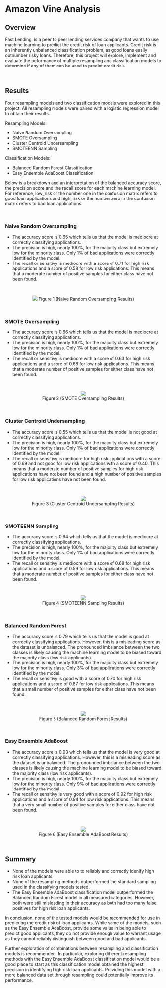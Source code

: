 # **Amazon Vine Analysis**


## **Overview**
Fast Lending, is a peer to peer lending services company that wants to use machine learning to predict the credit risk of loan applicants. Credit risk is an inherently unbalanced classification problem, as good loans easily outnumber risky loans. Therefore, this project will explore, implement and evaluate the peformance of multiple resampling and classification models to determine if any of them can be used to predict credit risk.

<br>

## **Results**
Four resampling models and two classification models were explored in this project. All resampling models were paired with a logistic regression model to obtain their results. 

Resampling Models:
- Naive Random Oversampling
- SMOTE Oversampling
- Cluster Centroid Undersampling
- SMOTEENN Sampling

Classification Models:
- Balanced Random Forest Classification
- Easy Ensemble AdaBoost Classification

Below is a breakdown and an interpretation of the balanced accuracy score, the precision score and the recall score for each machine learning model. For reference, low_risk or the number one in the confusion matrix refers to good loan applications and high_risk or the number zero in the confusion matrix refers to bad loan applications.

<br>

### **Naive Random Oversampling**

- The accuracy score is 0.65 which tells us that the model is mediocre at correctly classifying applications.
- The precision is high, nearly 100%, for the majority class but extremely low for the minority class. Only 1% of bad applications were correctly identified by the model. 
- The recall or sensitivy is mediocre with a score of 0.71 for high risk applications and a score of 0.58 for low risk applications. This means that a moderate number of positive samples for either class have not been found. 

<br>
<p align="center">
    <img src="images/Naive Random Oversampling Results.PNG">
    Figure 1 (Naive Random Oversampling Results)
</p>
<br>

### **SMOTE Oversampling**

- The accuracy score is 0.66 which tells us that the model is mediocre at correctly classifying applications.
- The precision is high, nearly 100%, for the majority class but extremely low for the minority class. Only 1% of bad applications were correctly identified by the model. 
- The recall or sensitivy is mediocre with a score of 0.63 for high risk applications and a score of 0.68 for low risk applications. This means that a moderate number of positive samples for either class have not been found. 

<br>
<p align="center">
    <img src="images/SMOTE Oversampling Results.PNG"><br>
    Figure 2 (SMOTE Oversampling Results)<br>
</p>
<br>

### **Cluster Centroid Undersampling**

- The accuracy score is 0.55 which tells us that the model is not good at correctly classifying applications.
- The precision is high, nearly 100%, for the majority class but extremely low for the minority class. Only 1% of bad applications were correctly identified by the model. 
- The recall or sensitivy is mediocre for high risk applications with a score of 0.69 and not good for low risk applications with a score of 0.40. This means that a moderate number of positive samples for high risk applications have not been found and a high number of positive samples for low risk applications have not been found.

<br>
<p align="center">
    <img src="images/Cluster Centroid Undersampling Results.PNG"><br>
    Figure 3 (Cluster Centroid Undersampling Results)<br>
</p>
<br>

### **SMOTEENN Sampling**

- The accuracy score is 0.64 which tells us that the model is mediocre at correctly classifying applications.
- The precision is high, nearly 100%, for the majority class but extremely low for the minority class. Only 1% of bad applications were correctly identified by the model. 
- The recall or sensitivy is mediocre with a score of 0.68 for high risk applications and a score of 0.59 for low risk applications. This means that a moderate number of positive samples for either class have not been found. 

<br>
<p align="center">
    <img src="images/SMOTEENN Sampling Results.PNG"><br>
    Figure 4 (SMOTEENN Sampling Results)<br>
</p>
<br>

### **Balanced Random Forest**

- The accuracy score is 0.79 which tells us that the model is good at correctly classifying applications. However, this is a misleading score as the dataset is unbalanced. The pronounced imbalance between the two classes is likely causing the machine learning model to be biased toward the majority class (low risk applicants).
- The precision is high, nearly 100%, for the majority class but extremely low for the minority class. Only 3% of bad applications were correctly identified by the model. 
- The recall or sensitivy is good with a score of 0.70 for high risk applications and a score of 0.87 for low risk applications. This means that a small number of positive samples for either class have not been found. 

<br>
<p align="center">
    <img src="images/Balanced Random Forest Results.PNG"><br>
    Figure 5 (Balanced Random Forest Results)<br>
</p>
<br>

### **Easy Ensemble AdaBoost**

- The accuracy score is 0.93 which tells us that the model is very good at correctly classifying applications. However, this is a misleading score as the dataset is unbalanced. The pronounced imbalance between the two classes is likely causing the machine learning model to be biased toward the majority class (low risk applicants).
- The precision is high, nearly 100%, for the majority class but extremely low for the minority class. Only 9% of bad applications were correctly identified by the model. 
- The recall or sensitivy is very good with a score of 0.92 for high risk applications and a score of 0.94 for low risk applications. This means that a very small number of positive samples for either class have not been found. 

<br>
<p align="center">
    <img src="images/Easy Ensemble AdaBoost Results.PNG"><br>
    Figure 6 (Easy Ensemble AdaBoost Results)<br>
</p>
<br>

## **Summary**
- None of the models were able to to reliably and correctly idenify high risk loan applicants. 
- None of the resampling methods outperformed the standard sampling used in the classifying models tested. 
- The Easy Ensemble AdaBoost classification model  outperformed the Balanced Random Forest model in all measured categories. However, both were still misleading in their accuracy as both had too many false positives for high risk loan applicants. 

In conclusion, none of the tested models would be recommended for use in predicting the credit risk of loan applicants. While some of the models, such as the Easy Ensemble AdaBoost, provide some value in being able to predict good applicants, they do not provide enough value to warrant usage as they cannot reliably distinguish between good and bad applicants. 

Further exploration of combinations between resampling and classification models is recommended. In particular, exploring different resampling  methods with the Easy Ensemble AdaBoost classification model would be a good place to start as this classification model obtained the highest precision in identifying high risk loan applicants. Providing this model with a more balanced data set through resampling could potentially improve its performance.
